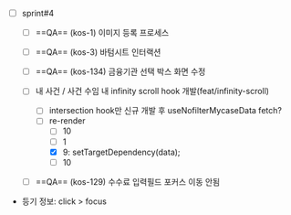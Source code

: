 - [ ] sprint#4
	- [ ] ==QA== (kos-1) 이미지 등록 프로세스
	- [ ] ==QA== (kos-3) 바텀시트 인터랙션
	- [ ] ==QA== (kos-134) 금융기관 선택 박스 화면 수정
	- [ ] 내 사건 / 사건 수임 내 infinity scroll hook 개발(feat/infinity-scroll)
		- [ ] intersection hook만 신규 개발 후 useNofilterMycaseData fetch?
		- [ ] re-render
			- [ ] 10
			- [ ] 1
			- [x] 9: setTargetDependency(data);
			- [ ] 10
	- [ ] ==QA== (kos-129) 수수료 입력필드 포커스 이동 안됨


- 등기 정보: click > focus